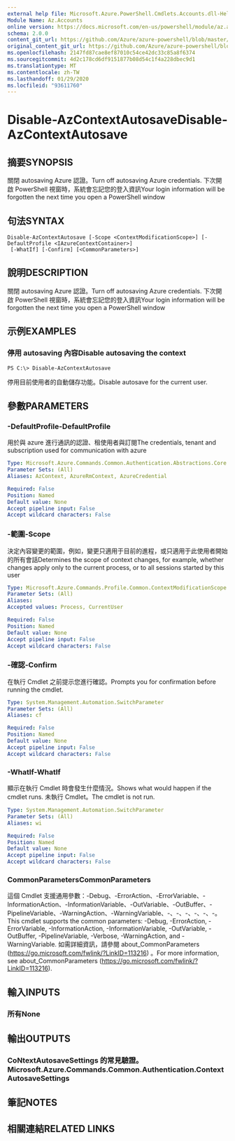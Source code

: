 ```yaml
---
external help file: Microsoft.Azure.PowerShell.Cmdlets.Accounts.dll-Help.xml
Module Name: Az.Accounts
online version: https://docs.microsoft.com/en-us/powershell/module/az.accounts/disable-azcontextautosave
schema: 2.0.0
content_git_url: https://github.com/Azure/azure-powershell/blob/master/src/Accounts/Accounts/help/Disable-AzContextAutosave.md
original_content_git_url: https://github.com/Azure/azure-powershell/blob/master/src/Accounts/Accounts/help/Disable-AzContextAutosave.md
ms.openlocfilehash: 2147fd87cae8ef87010c54ce42dc33c85a8f6374
ms.sourcegitcommit: 4d2c178cd6df9151877b08d54c1f4a228dbec9d1
ms.translationtype: MT
ms.contentlocale: zh-TW
ms.lasthandoff: 01/29/2020
ms.locfileid: "93611760"
---
```

# <span data-ttu-id="cdef6-101">Disable-AzContextAutosave</span><span class="sxs-lookup"><span data-stu-id="cdef6-101">Disable-AzContextAutosave</span></span>

## <span data-ttu-id="cdef6-102">摘要</span><span class="sxs-lookup"><span data-stu-id="cdef6-102">SYNOPSIS</span></span>
<span data-ttu-id="cdef6-103">關閉 autosaving Azure 認證。</span><span class="sxs-lookup"><span data-stu-id="cdef6-103">Turn off autosaving Azure credentials.</span></span>  <span data-ttu-id="cdef6-104">下次開啟 PowerShell 視窗時，系統會忘記您的登入資訊</span><span class="sxs-lookup"><span data-stu-id="cdef6-104">Your login information will be forgotten the next time you open a PowerShell window</span></span>

## <span data-ttu-id="cdef6-105">句法</span><span class="sxs-lookup"><span data-stu-id="cdef6-105">SYNTAX</span></span>

```
Disable-AzContextAutosave [-Scope <ContextModificationScope>] [-DefaultProfile <IAzureContextContainer>]
 [-WhatIf] [-Confirm] [<CommonParameters>]
```

## <span data-ttu-id="cdef6-106">說明</span><span class="sxs-lookup"><span data-stu-id="cdef6-106">DESCRIPTION</span></span>
<span data-ttu-id="cdef6-107">關閉 autosaving Azure 認證。</span><span class="sxs-lookup"><span data-stu-id="cdef6-107">Turn off autosaving Azure credentials.</span></span>  <span data-ttu-id="cdef6-108">下次開啟 PowerShell 視窗時，系統會忘記您的登入資訊</span><span class="sxs-lookup"><span data-stu-id="cdef6-108">Your login information will be forgotten the next time you open a PowerShell window</span></span>

## <span data-ttu-id="cdef6-109">示例</span><span class="sxs-lookup"><span data-stu-id="cdef6-109">EXAMPLES</span></span>

### <span data-ttu-id="cdef6-110">停用 autosaving 內容</span><span class="sxs-lookup"><span data-stu-id="cdef6-110">Disable autosaving the context</span></span>
```
PS C:\> Disable-AzContextAutosave
```

<span data-ttu-id="cdef6-111">停用目前使用者的自動儲存功能。</span><span class="sxs-lookup"><span data-stu-id="cdef6-111">Disable autosave for the current user.</span></span>

## <span data-ttu-id="cdef6-112">參數</span><span class="sxs-lookup"><span data-stu-id="cdef6-112">PARAMETERS</span></span>

### <span data-ttu-id="cdef6-113">-DefaultProfile</span><span class="sxs-lookup"><span data-stu-id="cdef6-113">-DefaultProfile</span></span>
<span data-ttu-id="cdef6-114">用於與 azure 進行通訊的認證、租使用者與訂閱</span><span class="sxs-lookup"><span data-stu-id="cdef6-114">The credentials, tenant and subscription used for communication with azure</span></span>

```yaml
Type: Microsoft.Azure.Commands.Common.Authentication.Abstractions.Core.IAzureContextContainer
Parameter Sets: (All)
Aliases: AzContext, AzureRmContext, AzureCredential

Required: False
Position: Named
Default value: None
Accept pipeline input: False
Accept wildcard characters: False
```

### <span data-ttu-id="cdef6-115">-範圍</span><span class="sxs-lookup"><span data-stu-id="cdef6-115">-Scope</span></span>
<span data-ttu-id="cdef6-116">決定內容變更的範圍，例如，變更只適用于目前的進程，或只適用于此使用者開始的所有會話</span><span class="sxs-lookup"><span data-stu-id="cdef6-116">Determines the scope of context changes, for example, whether changes apply only to the current process, or to all sessions started by this user</span></span>

```yaml
Type: Microsoft.Azure.Commands.Profile.Common.ContextModificationScope
Parameter Sets: (All)
Aliases:
Accepted values: Process, CurrentUser

Required: False
Position: Named
Default value: None
Accept pipeline input: False
Accept wildcard characters: False
```

### <span data-ttu-id="cdef6-117">-確認</span><span class="sxs-lookup"><span data-stu-id="cdef6-117">-Confirm</span></span>
<span data-ttu-id="cdef6-118">在執行 Cmdlet 之前提示您進行確認。</span><span class="sxs-lookup"><span data-stu-id="cdef6-118">Prompts you for confirmation before running the cmdlet.</span></span>

```yaml
Type: System.Management.Automation.SwitchParameter
Parameter Sets: (All)
Aliases: cf

Required: False
Position: Named
Default value: None
Accept pipeline input: False
Accept wildcard characters: False
```

### <span data-ttu-id="cdef6-119">-WhatIf</span><span class="sxs-lookup"><span data-stu-id="cdef6-119">-WhatIf</span></span>
<span data-ttu-id="cdef6-120">顯示在執行 Cmdlet 時會發生什麼情況。</span><span class="sxs-lookup"><span data-stu-id="cdef6-120">Shows what would happen if the cmdlet runs.</span></span>
<span data-ttu-id="cdef6-121">未執行 Cmdlet。</span><span class="sxs-lookup"><span data-stu-id="cdef6-121">The cmdlet is not run.</span></span>

```yaml
Type: System.Management.Automation.SwitchParameter
Parameter Sets: (All)
Aliases: wi

Required: False
Position: Named
Default value: None
Accept pipeline input: False
Accept wildcard characters: False
```

### <span data-ttu-id="cdef6-122">CommonParameters</span><span class="sxs-lookup"><span data-stu-id="cdef6-122">CommonParameters</span></span>
<span data-ttu-id="cdef6-123">這個 Cmdlet 支援通用參數：-Debug、-ErrorAction、-ErrorVariable、-InformationAction、-InformationVariable、-OutVariable、-OutBuffer、-PipelineVariable、-WarningAction、-WarningVariable、-、-、-、-、-、-。</span><span class="sxs-lookup"><span data-stu-id="cdef6-123">This cmdlet supports the common parameters: -Debug, -ErrorAction, -ErrorVariable, -InformationAction, -InformationVariable, -OutVariable, -OutBuffer, -PipelineVariable, -Verbose, -WarningAction, and -WarningVariable.</span></span> <span data-ttu-id="cdef6-124">如需詳細資訊，請參閱 about_CommonParameters (https://go.microsoft.com/fwlink/?LinkID=113216) 。</span><span class="sxs-lookup"><span data-stu-id="cdef6-124">For more information, see about_CommonParameters (https://go.microsoft.com/fwlink/?LinkID=113216).</span></span>

## <span data-ttu-id="cdef6-125">輸入</span><span class="sxs-lookup"><span data-stu-id="cdef6-125">INPUTS</span></span>

### <span data-ttu-id="cdef6-126">所有</span><span class="sxs-lookup"><span data-stu-id="cdef6-126">None</span></span>

## <span data-ttu-id="cdef6-127">輸出</span><span class="sxs-lookup"><span data-stu-id="cdef6-127">OUTPUTS</span></span>

### <span data-ttu-id="cdef6-128">CoNtextAutosaveSettings 的常見驗證。</span><span class="sxs-lookup"><span data-stu-id="cdef6-128">Microsoft.Azure.Commands.Common.Authentication.ContextAutosaveSettings</span></span>

## <span data-ttu-id="cdef6-129">筆記</span><span class="sxs-lookup"><span data-stu-id="cdef6-129">NOTES</span></span>

## <span data-ttu-id="cdef6-130">相關連結</span><span class="sxs-lookup"><span data-stu-id="cdef6-130">RELATED LINKS</span></span>
